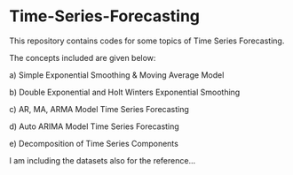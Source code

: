 # Time-Series-Forecasting

This repository contains codes for some topics of Time Series Forecasting.

The concepts included are given below:

  a) Simple Exponential Smoothing & Moving Average Model
  
  b) Double Exponential and Holt Winters Exponential Smoothing
  
  c) AR, MA, ARMA Model Time Series Forecasting
  
  d) Auto ARIMA Model Time Series Forecasting
  
  e) Decomposition of Time Series Components
  
I am including the datasets also for the reference...
